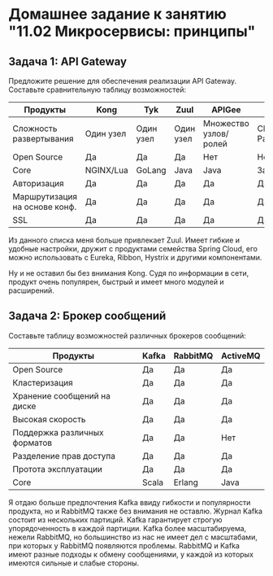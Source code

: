 # Домашнее задание к занятию "11.02 Микросервисы: принципы"

## Задача 1: API Gateway

Предложите решение для обеспечения реализации API Gateway. Составьте сравнительную таблицу возможностей:

| Продукты | Kong | Tyk | Zuul| APIGee | AWS |
| ---------|------|-----|-----|--------|-----|
| Сложность развертывания | Один узел | Один узел | Один узел | Множество узлов/ролей | Cloud PaaS |
| Open Source | Да | Да | Да | Нет | Нет |
| Core | NGINX/Lua | GoLang | Java | Java | Закрыто |
| Авторизация | Да | Да | Да | Да | Да |
| Маршрутизация  на основе конф. | Да | Да | Да | Да | Да |
| SSL | Да | Да | Да | Да | Да |

Из данного списка меня больше привлекает Zuul. Имеет гибкие и удобные настройки, дружит с продуктами семейства Spring Cloud, его можно использовать с Eureka, Ribbon, Hystrix и другими компонентами.

Ну и не оставил бы без внимания Kong. Судя по информации в сети, продукт очень популярен, быстрый и имеет много модулей и расширений.

## Задача 2: Брокер сообщений

Составьте таблицу возможностей различных брокеров сообщений:

| Продукты | Kafka | RabbitMQ | ActiveMQ |
| ---------|-------|----------|----------|
| Open Source | Да | Да | Да |
| Кластеризация | Да | Да | Да |
| Хранение сообщений на диске | Да | Да | Да |
| Высокая скорость | Да | Да | Да |
| Поддержка различных форматов | Да | Да | Нет |
| Разделение прав доступа | Да | Да | Да |
| Протота эксплуатации | Да | Да | Да |
| Core | Scala | Erlang | Java |

Я отдаю больше предпочтения Kafka ввиду гибкости и популярности продукта, но и RabbitMQ также без внимания не оставлю.
Журнал Kafka состоит из нескольких партиций. Kafka гарантирует строгую упорядоченность в каждой партиции.
Kafka более масштабируема, нежели RabbitMQ, но большинство из нас не имеет дел с масштабами, при которых у RabbitMQ появляются проблемы. 
RabbitMQ и Kafka имеют разные подходы к обмену сообщениями, у каждой из которых имеются сильные и слабые стороны.


